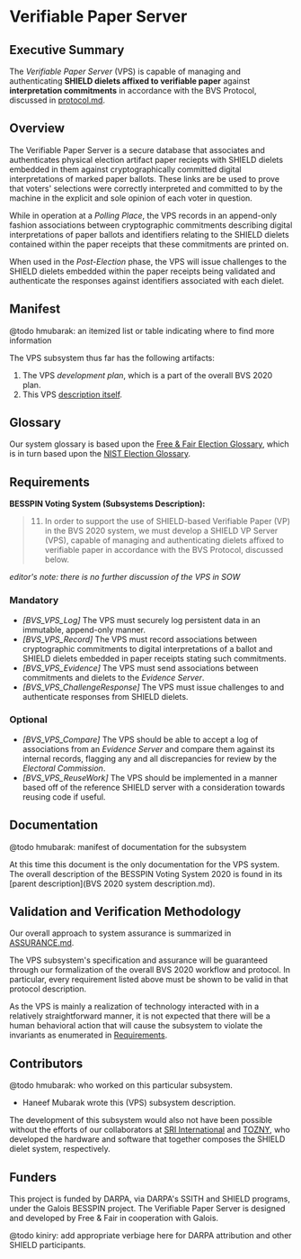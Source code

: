 # Verifiable Paper Server

## Executive Summary

The *Verifiable Paper Server* (VPS) is capable of managing and
authenticating **SHIELD dielets affixed to verifiable paper**
against **interpretation commitments** in accordance with
the BVS Protocol, discussed in [protocol.md](protocol.md).

## Overview

The Verifiable Paper Server is a secure database that associates and
authenticates physical election artifact paper reciepts with SHIELD
dielets embedded in them against cryptographically committed digital
interpretations of marked paper ballots. These links are be used to
prove that voters' selections were correctly interpreted and committed
to by the machine in the explicit and sole opinion of each voter in
question.

While in operation at a *Polling Place*, the VPS records in an
append-only fashion associations between cryptographic commitments
describing digital interpretations of paper ballots and identifiers
relating to the SHIELD dielets contained within the paper receipts
that these commitments are printed on.

When used in the *Post-Election* phase, the VPS will issue challenges
to the SHIELD dielets embedded within the paper receipts being
validated and authenticate the responses against identifiers
associated with each dielet.

## Manifest

@todo hmubarak: an itemized list or table indicating where to find
more information

The VPS subsystem thus far has the following artifacts:

1. The VPS *development plan*, which is a part of the overall BVS 2020 plan.
2. This VPS [description itself](#verifiable-paper-server).

## Glossary

Our system glossary is based upon the [Free & Fair Election Glossary][],
which is in turn based upon the [NIST Election Glossary][].

[Free & Fair Election Glossary]: https://github.com/FreeAndFair/ElectionGlossary
[NIST Election Glossary]: https://pages.nist.gov/ElectionGlossary/

## Requirements

**BESSPIN Voting System (Subsystems Description):**

 > 11. In order to support the use of SHIELD-based Verifiable Paper
 > (VP) in the BVS 2020 system, we must develop a SHIELD VP Server
 > (VPS), capable of managing and authenticating dielets affixed to
 > verifiable paper in accordance with the BVS Protocol, discussed
 > below.
 
 _editor's note: there is no further discussion of the VPS in SOW_

### Mandatory

 - *[BVS\_VPS\_Log]* The VPS must securely log persistent data in an immutable, append-only manner.
 - *[BVS\_VPS\_Record]* The VPS must record associations between cryptographic commitments to digital interpretations of a ballot and SHIELD dielets embedded in paper receipts stating such commitments.
 - *[BVS\_VPS\_Evidence]* The VPS must send associations between commitments and dielets to the *Evidence Server*.
 - *[BVS\_VPS\_ChallengeResponse]* The VPS must issue challenges to and authenticate responses from SHIELD dielets.

### Optional

- *[BVS\_VPS\_Compare]* The VPS should be able to accept a log of associations from an *Evidence Server* and compare them against its internal records, flagging any and all discrepancies for review by the *Electoral Commission*.
- *[BVS\_VPS\_ReuseWork]* The VPS should be implemented in a manner based off of the reference SHIELD server with a consideration towards reusing code if useful.

## Documentation

@todo hmubarak: manifest of documentation for the subsystem

At this time this document is the only documentation for the VPS system.
The overall description of the BESSPIN Voting System 2020 is found in its
[parent description](BVS 2020 system description.md).

## Validation and Verification Methodology

Our overall approach to system assurance is summarized in
[ASSURANCE.md](../ASSURANCE.md).

The VPS subsystem's specification and assurance will be guaranteed
through our formalization of the overall BVS 2020 workflow and protocol.
In  particular, every requirement listed above must be shown to be
valid in that protocol description.

As the VPS is mainly a realization of technology interacted with in a
relatively straightforward manner, it is not expected that there will
be a human behavioral action that will cause the subsystem to violate
the invariants as enumerated in [Requirements](#requirements).

## Contributors

@todo hmubarak: who worked on this particular subsystem.

 - Haneef Mubarak wrote this (VPS) subsystem description.

The development of this subsystem would also not have been possible
without the efforts of our collaborators at [SRI International][] and
[TOZNY][], who developed the hardware and software that together
composes the SHIELD dielet system, respectively.

[SRI International]: https://www.sri.com
[TOZNY]: https://tozny.com

## Funders

This project is funded by DARPA, via DARPA's SSITH and SHIELD programs,
under the Galois BESSPIN project. The Verifiable Paper Server is
designed and developed by Free & Fair in cooperation with Galois.

@todo kiniry: add appropriate verbiage here for DARPA attribution and other
SHIELD participants.
